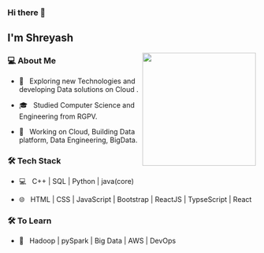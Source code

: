 ### Hi there 👋<h2> I'm Shreyash</h2>

<img align='right' src="https://media.giphy.com/media/M9gbBd9nbDrOTu1Mqx/giphy.gif" width="230">

<h3>💻 About Me </h3>

- 🤔 &nbsp; Exploring new Technologies and developing Data solutions on Cloud .

- 🎓 &nbsp; Studied Computer Science and Engineering from RGPV.

- 🌱 &nbsp; Working on Cloud, Building Data platform, Data Engineering, BigData.

<h3>🛠 Tech Stack</h3>

- 💻 &nbsp; C++ | SQL | Python | java(core)

- 🌐 &nbsp; HTML | CSS | JavaScript | Bootstrap | ReactJS | TypseScript | React


<h3>🛠 To Learn</h3>

- 🔧 &nbsp; Hadoop | pySpark | Big Data | AWS | DevOps
